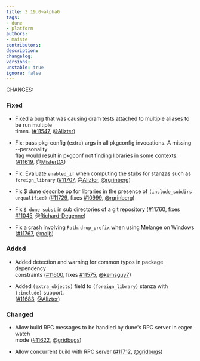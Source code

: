 ```yaml
---
title: 3.19.0~alpha0
tags:
- dune
- platform
authors:
- maiste
contributors:
description:
changelog:
versions:
unstable: true
ignore: false
---
```


CHANGES:

### Fixed

*   Fixed a bug that was causing cram tests attached to multiple aliases to be run multiple  
    times. ([#11547](https://github.com/ocaml/dune/pull/11547), [@Alizter](https://github.com/Alizter))
    
*   Fix: pass pkg-config (extra) args in all pkgconfig invocations. A missing --personality  
    flag would result in pkgconf not finding libraries in some contexts. ([#11619](https://github.com/ocaml/dune/pull/11619), [@MisterDA](https://github.com/MisterDA))
    
*   Fix: Evaluate `enabled_if` when computing the stubs for stanzas such as  
    `foreign_library` ([#11707](https://github.com/ocaml/dune/pull/11707), [@Alizter](https://github.com/Alizter), [@rgrinberg](https://github.com/rgrinberg))
    
*   Fix $ dune describe pp for libraries in the presence of `(include_subdirs unqualified)` ([#11729](https://github.com/ocaml/dune/pull/11729), fixes [#10999](https://github.com/ocaml/dune/issues/10999), [@rgrinberg](https://github.com/rgrinberg))
    
*   Fix `$ dune subst` in sub directories of a git repository ([#11760](https://github.com/ocaml/dune/pull/11760), fixes  
    [#11045](https://github.com/ocaml/dune/issues/11045), [@Richard-Degenne](https://github.com/Richard-Degenne))
    
*   Fix a crash involving `Path.drop_prefix` when using Melange on Windows  
    ([#11767](https://github.com/ocaml/dune/pull/11767), [@nojb](https://github.com/nojb))
    

### Added

*   Added detection and warning for common typos in package dependency  
    constraints ([#11600](https://github.com/ocaml/dune/pull/11600), fixes [#11575](https://github.com/ocaml/dune/issues/11575), [@kemsguy7](https://github.com/kemsguy7))
    
*   Added `(extra_objects)` field to `(foreign_library)` stanza with `(:include)` support.  
    ([#11683](https://github.com/ocaml/dune/pull/11683), [@Alizter](https://github.com/Alizter))
    

### Changed

*   Allow build RPC messages to be handled by dune's RPC server in eager watch  
    mode ([#11622](https://github.com/ocaml/dune/pull/11622), [@gridbugs](https://github.com/gridbugs))
    
*   Allow concurrent build with RPC server ([#11712](https://github.com/ocaml/dune/pull/11712), [@gridbugs](https://github.com/gridbugs))